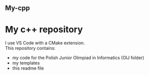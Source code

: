 ## My-cpp
# My c++ repository
I use VS Code with a CMake extension. <br>
This repository contains:
 - my code for the Polish Junior Olimpiad in Informatics (OIJ folder)
 - my templates
 - this readme file


